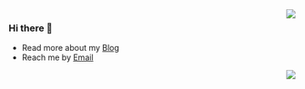 <img align="right" src="https://github-readme-stats.vercel.app/api?username=vfanghao&show_icons=true&icon_color=0366d6&text_color=24292e&bg_color=ffffff&hide_title=true" />


### Hi there 👋

- Read more about my [Blog](https://fanghao.me/)
- Reach me by [Email](mailto:vfanghao@gmail.com)

<img align="right" src="https://github-readme-stats.vercel.app/api/top-langs/?username=vfanghao&layout=compact"/>